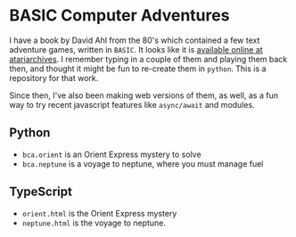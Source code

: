 # BASIC Computer Adventures

I have a book by David Ahl from the 80's which contained a few text adventure games, written in `BASIC`.  It looks like it is [available online at atariarchives](https://www.atariarchives.org/bca/). I remember typing in a couple of them and playing them back then, and thought it might be fun to re-create them in `python`.  This is a repository for that work.  

Since then, I've also been making web versions of them, as well, as a fun way to try recent javascript features like `async/await` and modules.

## Python

 - `bca.orient` is an Orient Express mystery to solve
 - `bca.neptune` is a voyage to neptune, where you must manage fuel

## TypeScript 

 - `orient.html` is the Orient Express mystery
 - `neptune.html` is the voyage to neptune.
 
